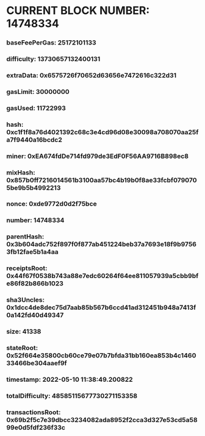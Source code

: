# CURRENT BLOCK NUMBER: 14748334

### baseFeePerGas: 25172101133
### difficulty: 13730657132400131
### extraData: 0x6575726f70652d63656e7472616c322d31
### gasLimit: 30000000
### gasUsed: 11722993
### hash: 0xc1f1f8a76d4021392c68c3e4cd96d08e30098a708070aa25fa7f9440a16bcdc2
### miner: 0xEA674fdDe714fd979de3EdF0F56AA9716B898ec8
### mixHash: 0x857b0ff7216014561b3100aa57bc4b19b0f8ae33fcbf0790705be9b5b4992213
### nonce: 0xde9772d0d2f75bce
### number: 14748334
### parentHash: 0x3b604adc752f897f0f877ab451224beb37a7693e18f9b97563fb12fae5b1a4aa
### receiptsRoot: 0x44f67f0538b743a88e7edc60264f64ee811057939a5cbb9bfe86f82b866b1023
### sha3Uncles: 0x1dcc4de8dec75d7aab85b567b6ccd41ad312451b948a7413f0a142fd40d49347
### size: 41338
### stateRoot: 0x52f664e35800cb60ce79e07b7bfda31bb160ea853b4c146033466be304aaef9f
### timestamp: 2022-05-10 11:38:49.200822
### totalDifficulty: 48585115677730271153358
### transactionsRoot: 0x69b2f5c7e39dbcc3234082ada8952f2cca3d327e53cd5a5899e0d5fdf236f33c
